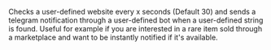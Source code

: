 Checks a user-defined website every x seconds (Default 30) and sends a telegram notification through a user-defined bot when a user-defined string is found.
Useful for example if you are interested in a rare item sold through a marketplace and want to be instantly notified if it's available.